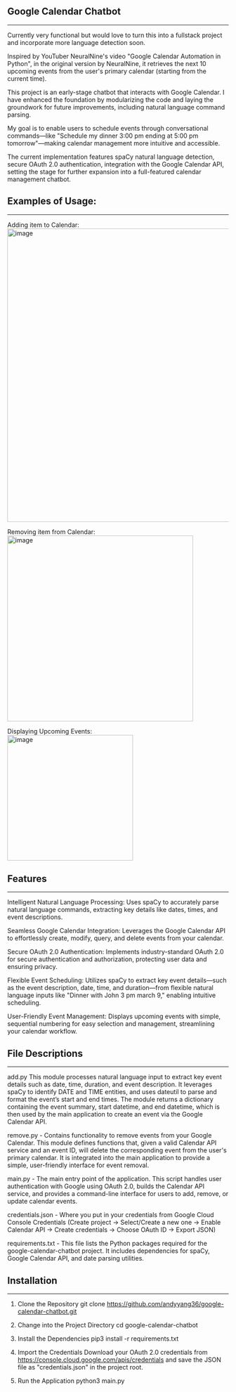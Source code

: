 
## Google Calendar Chatbot
---

Currently very functional but would love to turn this into a fullstack project and incorporate more language detection soon.

Inspired by YouTuber NeuralNine's video "Google Calendar Automation in Python", in the original version by NeuralNine, it retrieves the next 10 upcoming events from the user's primary calendar (starting from the current time). 

This project is an early-stage chatbot that interacts with Google Calendar. I have enhanced the foundation by modularizing the code and laying the groundwork for future improvements, including natural language command parsing. 

My goal is to enable users to schedule events through conversational commands—like "Schedule my dinner 3:00 pm ending at 5:00 pm tomorrow"—making calendar management more intuitive and accessible. 

The current implementation features spaCy natural language detection, secure OAuth 2.0 authentication, integration with the Google Calendar API, setting the stage for further expansion into a full-featured calendar management chatbot.

## Examples of Usage:  
---
Adding item to Calendar:  
<img width="668" alt="image" src="https://github.com/user-attachments/assets/40f64c60-c658-41b3-8964-b00d8a8c29a8" />

Removing item from Calendar:  
<img width="423" alt="image" src="https://github.com/user-attachments/assets/b0703d75-2a0b-40b9-a2de-1bca2b4fcb0b" />

Displaying Upcoming Events:  
<img width="286" alt="image" src="https://github.com/user-attachments/assets/4bd40f20-720e-4637-a3ff-d8af957fac40" />

## Features
---
Intelligent Natural Language Processing:
Uses spaCy to accurately parse natural language commands, extracting key details like dates, times, and event descriptions.

Seamless Google Calendar Integration:
Leverages the Google Calendar API to effortlessly create, modify, query, and delete events from your calendar.

Secure OAuth 2.0 Authentication:
Implements industry-standard OAuth 2.0 for secure authentication and authorization, protecting user data and ensuring privacy.

Flexible Event Scheduling:
Utilizes spaCy to extract key event details—such as the event description, date, time, and duration—from flexible natural language inputs like "Dinner with John 3 pm march 9," enabling intuitive scheduling.

User-Friendly Event Management:
Displays upcoming events with simple, sequential numbering for easy selection and management, streamlining your calendar workflow.

## File Descriptions
---
add.py This module processes natural language input to extract key event details such as date, time, duration, and event description. It leverages spaCy to identify DATE and TIME entities, and uses dateutil to parse and format the event’s start and end times. The module returns a dictionary containing the event summary, start datetime, and end datetime, which is then used by the main application to create an event via the Google Calendar API.

remove.py - Contains functionality to remove events from your Google Calendar. This module defines functions that, given a valid Calendar API service and an event ID, will delete the corresponding event from the user's primary calendar. It is integrated into the main application to provide a simple, user-friendly interface for event removal.

main.py - The main entry point of the application. This script handles user authentication with Google using OAuth 2.0, builds the Calendar API service, and provides a command-line interface for users to add, remove, or update calendar events. 

credentials.json - Where you put in your credentials from Google Cloud Console Credentials (Create project -> Select/Create a new one -> Enable Calendar API -> Create credentials -> Choose OAuth ID -> Export JSON)

requirements.txt - This file lists the Python packages required for the google-calendar-chatbot project. It includes dependencies for spaCy, Google Calendar API, and date parsing utilities. 


## Installation
---
1. Clone the Repository
git clone https://github.com/andyyang36/google-calendar-chatbot.git

2. Change into the Project Directory
cd google-calendar-chatbot

3. Install the Dependencies
pip3 install -r requirements.txt

4. Import the Credentials
Download your OAuth 2.0 credentials from https://console.cloud.google.com/apis/credentials and save the JSON file as "credentials.json" in the project root.

5. Run the Application
python3 main.py

 


